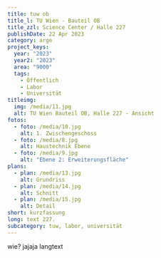 ```yaml
---
title: tuw ob
title_l: TU Wien - Bauteil OB
title_zzl: Science Center / Halle 227
publishDate: 22 Apr 2023
category: arge
project_keys:
  year: "2023"
  year2: "2023"
  area: "9000"
  tags:
    - Öffentlich
    - Labor
    - Universität
titleimg:
  img: /media/11.jpg
  alt: TU Wien Bauteil OB, Halle 227 - Ansicht
fotos:
  - foto: /media/10.jpg
    alt: 1. Zwischengeschoss
  - foto: /media/8.jpg
    alt: Haustechnik Ebene
  - foto: /media/9.jpg
    alt: "Ebene 2: Erweiterungsfläche"
plans:
  - plan: /media/13.jpg
    alt: Grundriss
  - plan: /media/14.jpg
    alt: Schnitt
  - plan: /media/15.jpg
    alt: Detail
short: kurzfassung
long: text 227.
subcategory: tuw, labor, universität
---
```

wie? jajaja langtext